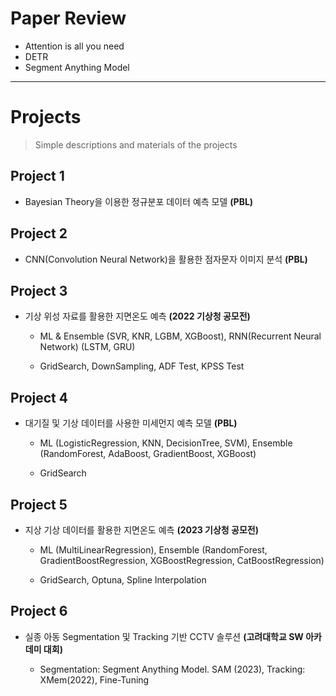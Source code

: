 # Paper Review
  - Attention is all you need
  - DETR
  - Segment Anything Model

---

# Projects
> Simple descriptions and materials of the projects

## Project 1

- Bayesian Theory을 이용한 정규분포 데이터 예측 모델 **(PBL)**

## Project 2

- CNN(Convolution Neural Network)을 활용한 점자문자 이미지 분석 **(PBL)**

## Project 3

- 기상 위성 자료를 활용한 지면온도 예측 **(2022 기상청 공모전)**
  
  - ML & Ensemble (SVR, KNR, LGBM, XGBoost), RNN(Recurrent Neural Network) (LSTM, GRU)
    
  - GridSearch, DownSampling, ADF Test, KPSS Test

## Project 4

- 대기질 및 기상 데이터를 사용한 미세먼지 예측 모델 **(PBL)**
  
    - ML (LogisticRegression, KNN, DecisionTree, SVM), Ensemble (RandomForest, AdaBoost, GradientBoost, XGBoost)
      
    - GridSearch

## Project 5

- 지상 기상 데이터를 활용한 지면온도 예측 **(2023 기상청 공모전)**
  
    - ML (MultiLinearRegression), Ensemble (RandomForest, GradientBoostRegression, XGBoostRegression, CatBoostRegression)
      
    - GridSearch, Optuna, Spline Interpolation
      
## Project 6

- 실종 아동 Segmentation 및 Tracking 기반 CCTV 솔루션 **(고려대학교 SW 아카데미 대회)**
  
    - Segmentation: Segment Anything Model. SAM (2023), Tracking: XMem(2022), Fine-Tuning
